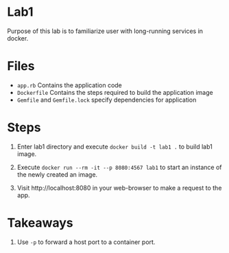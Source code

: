 # Lab1

Purpose of this lab is to familiarize user with long-running services in docker.

# Files

- `app.rb` Contains the application code
- `Dockerfile` Contains the steps required to build the application image
- `Gemfile` and `Gemfile.lock` specify dependencies for application

# Steps

1. Enter lab1 directory and execute `docker build -t lab1 .` to build lab1
   image.

2. Execute `docker run --rm -it --p 8080:4567 lab1` to start an instance of the
   newly created an image.

3. Visit http://localhost:8080 in your web-browser to make a request to the app.


# Takeaways

1. Use `-p` to forward a host port to a container port.
